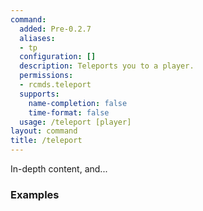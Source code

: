 ```yaml
---
command:
  added: Pre-0.2.7
  aliases:
  - tp
  configuration: []
  description: Teleports you to a player.
  permissions:
  - rcmds.teleport
  supports:
    name-completion: false
    time-format: false
  usage: /teleport [player]
layout: command
title: /teleport
---
```


In-depth content, and...

### Examples



